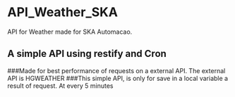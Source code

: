# API_Weather_SKA
API for Weather made for SKA Automacao.

## A simple API using restify and Cron
###Made for best performance of requests on a external API. The external API is HGWEATHER
###This simple API, is only for save in a local variable a result of request. At every 5 minutes
